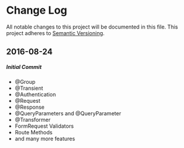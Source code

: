 # Change Log
All notable changes to this project will be documented in this file.
This project adheres to [Semantic Versioning](http://semver.org/).

## 2016-08-24
##### Initial Commit
- @Group
- @Transient
- @Authentication
- @Request
- @Response
- @QueryParameters and @QueryParameter
- @Transformer
- FormRequest Validators
- Route Methods
- and many more features